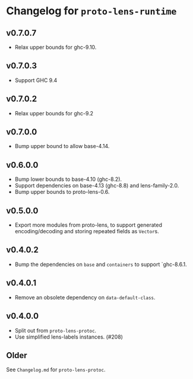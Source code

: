 # Changelog for `proto-lens-runtime`

## v0.7.0.7
- Relax upper bounds for ghc-9.10.

## v0.7.0.3
- Support GHC 9.4

## v0.7.0.2
- Relax upper bounds for ghc-9.2

## v0.7.0.0
- Bump upper bound to allow base-4.14.

## v0.6.0.0
- Bump lower bounds to base-4.10 (ghc-8.2).
- Support dependencies on base-4.13 (ghc-8.8) and lens-family-2.0.
- Bump upper bounds to proto-lens-0.6.

## v0.5.0.0
- Export more modules from proto-lens, to support generated encoding/decoding
  and storing repeated fields as `Vector`s.

## v0.4.0.2
- Bump the dependencies on `base` and `containers` to support `ghc-8.6.1.

## v0.4.0.1
- Remove an obsolete dependency on `data-default-class`.

## v0.4.0.0
- Split out from `proto-lens-protoc`.
- Use simplified lens-labels instances. (#208)

## Older
See `Changelog.md` for `proto-lens-protoc`.
